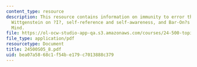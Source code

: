 ```yaml
---
content_type: resource
description: This resource contains information on immunity to error through misidentification,
  Wittgenstein on ?I?, self-reference and self-awareness, and Bar-On?s Speaking My
  Mind.
file: https://ol-ocw-studio-app-qa.s3.amazonaws.com/courses/24-500-topics-in-philosophy-of-mind-self-knowledge-spring-2005/bea07a5868c1f54be179c7013888c379_24500S05_8.pdf
file_type: application/pdf
resourcetype: Document
title: 24500S05_8.pdf
uid: bea07a58-68c1-f54b-e179-c7013888c379
---
```

